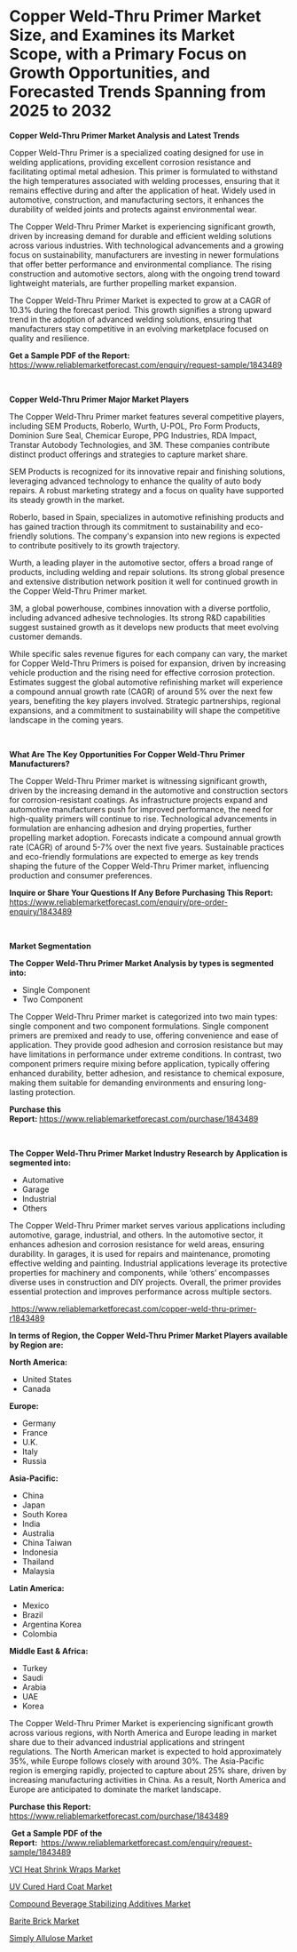 <p><h1>Copper Weld-Thru Primer Market Size, and Examines its Market Scope, with a Primary Focus on Growth Opportunities, and Forecasted Trends Spanning from 2025 to 2032</h1></p><p><strong>Copper Weld-Thru Primer Market Analysis and Latest Trends</strong></p>
<p><p>Copper Weld-Thru Primer is a specialized coating designed for use in welding applications, providing excellent corrosion resistance and facilitating optimal metal adhesion. This primer is formulated to withstand the high temperatures associated with welding processes, ensuring that it remains effective during and after the application of heat. Widely used in automotive, construction, and manufacturing sectors, it enhances the durability of welded joints and protects against environmental wear.</p><p>The Copper Weld-Thru Primer Market is experiencing significant growth, driven by increasing demand for durable and efficient welding solutions across various industries. With technological advancements and a growing focus on sustainability, manufacturers are investing in newer formulations that offer better performance and environmental compliance. The rising construction and automotive sectors, along with the ongoing trend toward lightweight materials, are further propelling market expansion. </p><p>The Copper Weld-Thru Primer Market is expected to grow at a CAGR of 10.3% during the forecast period. This growth signifies a strong upward trend in the adoption of advanced welding solutions, ensuring that manufacturers stay competitive in an evolving marketplace focused on quality and resilience.</p></p>
<p><strong>Get a Sample PDF of the Report:&nbsp;</strong> <a href="https://www.reliablemarketforecast.com/enquiry/request-sample/1843489?utm_campaign=1875&utm_medium=2&utm_source=Github&utm_content=ia&utm_term=03042025&utm_id=copper-weld-thru-primer">https://www.reliablemarketforecast.com/enquiry/request-sample/1843489</a></p>
<p>&nbsp;</p>
<p><strong>Copper Weld-Thru Primer Major Market Players</strong></p>
<p><p>The Copper Weld-Thru Primer market features several competitive players, including SEM Products, Roberlo, Wurth, U-POL, Pro Form Products, Dominion Sure Seal, Chemicar Europe, PPG Industries, RDA Impact, Transtar Autobody Technologies, and 3M. These companies contribute distinct product offerings and strategies to capture market share.</p><p>SEM Products is recognized for its innovative repair and finishing solutions, leveraging advanced technology to enhance the quality of auto body repairs. A robust marketing strategy and a focus on quality have supported its steady growth in the market.</p><p>Roberlo, based in Spain, specializes in automotive refinishing products and has gained traction through its commitment to sustainability and eco-friendly solutions. The company's expansion into new regions is expected to contribute positively to its growth trajectory.</p><p>Wurth, a leading player in the automotive sector, offers a broad range of products, including welding and repair solutions. Its strong global presence and extensive distribution network position it well for continued growth in the Copper Weld-Thru Primer market.</p><p>3M, a global powerhouse, combines innovation with a diverse portfolio, including advanced adhesive technologies. Its strong R&D capabilities suggest sustained growth as it develops new products that meet evolving customer demands.</p><p>While specific sales revenue figures for each company can vary, the market for Copper Weld-Thru Primers is poised for expansion, driven by increasing vehicle production and the rising need for effective corrosion protection. Estimates suggest the global automotive refinishing market will experience a compound annual growth rate (CAGR) of around 5% over the next few years, benefiting the key players involved. Strategic partnerships, regional expansions, and a commitment to sustainability will shape the competitive landscape in the coming years.</p></p>
<p>&nbsp;</p>
<p><strong>What Are The Key Opportunities For Copper Weld-Thru Primer Manufacturers?</strong></p>
<p><p>The Copper Weld-Thru Primer market is witnessing significant growth, driven by the increasing demand in the automotive and construction sectors for corrosion-resistant coatings. As infrastructure projects expand and automotive manufacturers push for improved performance, the need for high-quality primers will continue to rise. Technological advancements in formulation are enhancing adhesion and drying properties, further propelling market adoption. Forecasts indicate a compound annual growth rate (CAGR) of around 5-7% over the next five years. Sustainable practices and eco-friendly formulations are expected to emerge as key trends shaping the future of the Copper Weld-Thru Primer market, influencing production and consumer preferences.</p></p>
<p><strong>Inquire or Share Your Questions If Any Before Purchasing This Report:</strong> <a href="https://www.reliablemarketforecast.com/enquiry/pre-order-enquiry/1843489?utm_campaign=1875&utm_medium=2&utm_source=Github&utm_content=ia&utm_term=03042025&utm_id=copper-weld-thru-primer">https://www.reliablemarketforecast.com/enquiry/pre-order-enquiry/1843489</a></p>
<p>&nbsp;</p>
<p><strong>Market Segmentation</strong></p>
<p><strong>The Copper Weld-Thru Primer Market Analysis by types is segmented into:</strong></p>
<p><ul><li>Single Component</li><li>Two Component</li></ul></p>
<p><p>The Copper Weld-Thru Primer market is categorized into two main types: single component and two component formulations. Single component primers are premixed and ready to use, offering convenience and ease of application. They provide good adhesion and corrosion resistance but may have limitations in performance under extreme conditions. In contrast, two component primers require mixing before application, typically offering enhanced durability, better adhesion, and resistance to chemical exposure, making them suitable for demanding environments and ensuring long-lasting protection.</p></p>
<p><strong>Purchase this Report:&nbsp;</strong><a href="https://www.reliablemarketforecast.com/purchase/1843489?utm_campaign=1875&utm_medium=2&utm_source=Github&utm_content=ia&utm_term=03042025&utm_id=copper-weld-thru-primer">https://www.reliablemarketforecast.com/purchase/1843489</a></p>
<p>&nbsp;</p>
<p><strong>The Copper Weld-Thru Primer Market Industry Research by Application is segmented into:</strong></p>
<p><ul><li>Automative</li><li>Garage</li><li>Industrial</li><li>Others</li></ul></p>
<p><p>The Copper Weld-Thru Primer market serves various applications including automotive, garage, industrial, and others. In the automotive sector, it enhances adhesion and corrosion resistance for weld areas, ensuring durability. In garages, it is used for repairs and maintenance, promoting effective welding and painting. Industrial applications leverage its protective properties for machinery and components, while ‘others’ encompasses diverse uses in construction and DIY projects. Overall, the primer provides essential protection and improves performance across multiple sectors.</p></p>
<p><a href="https://www.reliablemarketforecast.com/copper-weld-thru-primer-r1843489?utm_campaign=1875&utm_medium=2&utm_source=Github&utm_content=ia&utm_term=03042025&utm_id=copper-weld-thru-primer">&nbsp;https://www.reliablemarketforecast.com/copper-weld-thru-primer-r1843489</a></p>
<p><strong>In terms of Region, the Copper Weld-Thru Primer Market Players available by Region are:</strong></p>
<p>
    <p> <strong> North America: </strong>
        <ul>
            <li>United States</li>
            <li>Canada</li>
        </ul>
        </p> 
    <p> <strong> Europe: </strong>
        <ul>
            <li>Germany</li>
            <li>France</li>
            <li>U.K.</li>
            <li>Italy</li>
            <li>Russia</li>
        </ul>
        </p> 
    <p> <strong> Asia-Pacific: </strong>
        <ul>
            <li>China</li>
            <li>Japan</li>
            <li>South Korea</li>
            <li>India</li>
            <li>Australia</li>
            <li>China Taiwan</li>
            <li>Indonesia</li>
            <li>Thailand</li>
            <li>Malaysia</li>
        </ul>
        </p> 
    <p> <strong> Latin America: </strong>
        <ul>
            <li>Mexico</li>
            <li>Brazil</li>
            <li>Argentina Korea</li>
            <li>Colombia</li>
        </ul>
        </p> 
    <p> <strong> Middle East & Africa: </strong>
        <ul>
            <li>Turkey</li>
            <li>Saudi</li>
            <li>Arabia</li>
            <li>UAE</li>
            <li>Korea</li>
        </ul>
    </p>
    </p>
<p><p>The Copper Weld-Thru Primer Market is experiencing significant growth across various regions, with North America and Europe leading in market share due to their advanced industrial applications and stringent regulations. The North American market is expected to hold approximately 35%, while Europe follows closely with around 30%. The Asia-Pacific region is emerging rapidly, projected to capture about 25% share, driven by increasing manufacturing activities in China. As a result, North America and Europe are anticipated to dominate the market landscape.</p></p>
<p><strong>Purchase this Report: </strong><a href="https://www.reliablemarketforecast.com/purchase/1843489?utm_campaign=1875&utm_medium=2&utm_source=Github&utm_content=ia&utm_term=03042025&utm_id=copper-weld-thru-primer">https://www.reliablemarketforecast.com/purchase/1843489</a></p>
<p>&nbsp;<strong>Get a Sample PDF of the Report:&nbsp;&nbsp;</strong><a href="https://www.reliablemarketforecast.com/enquiry/request-sample/1843489?utm_campaign=1875&utm_medium=2&utm_source=Github&utm_content=ia&utm_term=03042025&utm_id=copper-weld-thru-primer">https://www.reliablemarketforecast.com/enquiry/request-sample/1843489</a></p>
<p><strong></strong></p>
<p><p><a href="https://github.com/stvnpukaj10/Market-Research-Report-List-1/blob/main/vci-heat-shrink-wraps-market.md?utm_campaign=1875&utm_medium=2&utm_source=Github&utm_content=ia&utm_term=03042025&utm_id=copper-weld-thru-primer">VCI Heat Shrink Wraps Market</a></p><p><a href="https://github.com/nikkoureta1y/Market-Research-Report-List-1/blob/main/uv-cured-hard-coat-market.md?utm_campaign=1875&utm_medium=2&utm_source=Github&utm_content=ia&utm_term=03042025&utm_id=copper-weld-thru-primer">UV Cured Hard Coat Market</a></p><p><a href="https://github.com/bordzjisela/Market-Research-Report-List-1/blob/main/compound-beverage-stabilizing-additives-market.md?utm_campaign=1875&utm_medium=2&utm_source=Github&utm_content=ia&utm_term=03042025&utm_id=copper-weld-thru-primer">Compound Beverage Stabilizing Additives Market</a></p><p><a href="https://github.com/shongranch73/Market-Research-Report-List-1/blob/main/barite-brick-market.md?utm_campaign=1875&utm_medium=2&utm_source=Github&utm_content=ia&utm_term=03042025&utm_id=copper-weld-thru-primer">Barite Brick Market</a></p><p><a href="https://github.com/sakourkishev/Market-Research-Report-List-1/blob/main/simply-allulose-market.md?utm_campaign=1875&utm_medium=2&utm_source=Github&utm_content=ia&utm_term=03042025&utm_id=copper-weld-thru-primer">Simply Allulose Market</a></p></p>